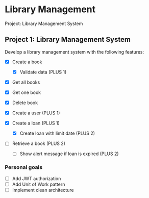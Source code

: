 # Library Management

Project: Library Management System

## Project 1: Library Management System

Develop a library management system with the following features:

* [x] Create a book

    * [x] Validate data (PLUS 1)

* [x] Get all books

* [x] Get one book

* [x] Delete book

* [x] Create a user (PLUS 1)

* [x] Create a loan (PLUS 1)

    * [x] Create loan with limit date (PLUS 2)

* [ ] Retrieve a book (PLUS 2)
    * [ ] Show alert message if loan is expired (PLUS 2)

### Personal goals

* [ ] Add JWT authorization
* [ ] Add Unit of Work pattern
* [ ] Implement clean architecture